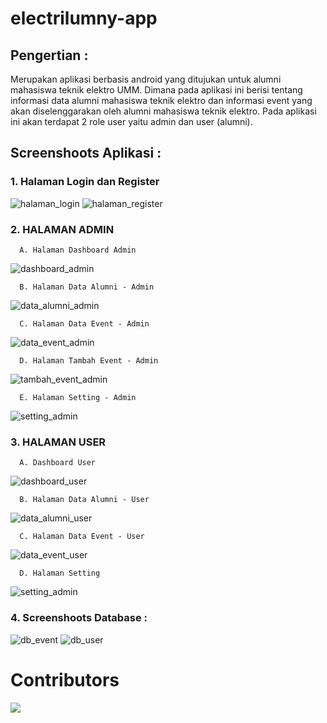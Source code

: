 # electrilumny-app

## Pengertian :
Merupakan aplikasi berbasis android yang ditujukan untuk alumni mahasiswa teknik elektro UMM. Dimana pada aplikasi ini berisi tentang informasi data alumni mahasiswa teknik elektro dan informasi event yang akan diselenggarakan oleh alumni mahasiswa teknik elektro.  Pada aplikasi ini akan terdapat 2 role user yaitu admin dan user (alumni).

## Screenshoots Aplikasi :

### 1. Halaman Login dan Register
![halaman_login](https://user-images.githubusercontent.com/30024353/152185848-9750dfef-9368-47d2-9728-bec23b015b49.PNG)
![halaman_register](https://user-images.githubusercontent.com/30024353/152185860-cc314cc8-07b3-4220-b4f7-1681a3fc701b.PNG)

### 2. HALAMAN ADMIN

      A. Halaman Dashboard Admin
   ![dashboard_admin](https://user-images.githubusercontent.com/30024353/152185935-c51a79d6-ecfa-4bbd-8c19-f8b19056b61d.PNG)

      B. Halaman Data Alumni - Admin
   ![data_alumni_admin](https://user-images.githubusercontent.com/30024353/152185995-addd0777-557d-4ce9-a23d-01a5271ababd.PNG)

      C. Halaman Data Event - Admin
   ![data_event_admin](https://user-images.githubusercontent.com/30024353/152186219-cf0d1364-28c1-4d77-8102-e9725f89a98a.PNG)

      D. Halaman Tambah Event - Admin
   ![tambah_event_admin](https://user-images.githubusercontent.com/30024353/152186323-930a24ae-7008-4c63-a0e0-71239a4d44c6.PNG)

      E. Halaman Setting - Admin
   ![setting_admin](https://user-images.githubusercontent.com/30024353/152186347-7f6f297b-1bae-477a-b95f-7ed3d57ae126.PNG)

### 3. HALAMAN USER

      A. Dashboard User
   ![dashboard_user](https://user-images.githubusercontent.com/30024353/152186406-c7e99437-db34-4ba5-91f1-6fe9ea6a2cee.PNG)

      B. Halaman Data Alumni - User
   ![data_alumni_user](https://user-images.githubusercontent.com/30024353/152186431-f4fca175-c60e-4d1f-9e7d-3812edac436e.PNG)

      C. Halaman Data Event - User
   ![data_event_user](https://user-images.githubusercontent.com/30024353/152186508-d16d29a5-6ea2-4e23-8829-a7f339df9958.PNG)

      D. Halaman Setting
   ![setting_admin](https://user-images.githubusercontent.com/30024353/152186621-d544e45b-a69a-4015-b76f-65739227810c.PNG)
      
### 4. Screenshoots Database :
![db_event](https://user-images.githubusercontent.com/30024353/152186674-329600c1-9e2d-441e-b26e-406c9f688c47.PNG)
![db_user](https://user-images.githubusercontent.com/30024353/152186706-ad29762a-a800-48a1-a040-504e60cb9734.PNG)

# Contributors
<a href = "https://github.com/sultanmaula/electrilumny-app/graphs/contributors">
  <img src = "https://contrib.rocks/image?repo=sultanmaula/electrilumny-app"/>
</a>
